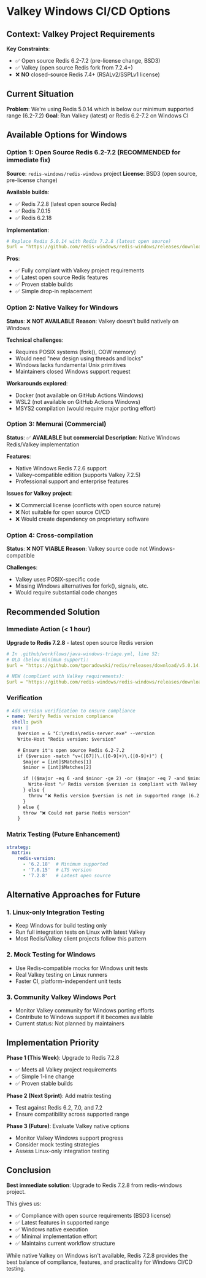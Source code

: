 # Valkey Windows CI/CD Options

## Context: Valkey Project Requirements

**Key Constraints**:
- ✅ Open source Redis 6.2-7.2 (pre-license change, BSD3)
- ✅ Valkey (open source Redis fork from 7.2.4+)
- ❌ **NO** closed-source Redis 7.4+ (RSALv2/SSPLv1 license)

## Current Situation

**Problem**: We're using Redis 5.0.14 which is below our minimum supported range (6.2-7.2)
**Goal**: Run Valkey (latest) or Redis 6.2-7.2 on Windows CI

## Available Options for Windows

### Option 1: Open Source Redis 6.2-7.2 (RECOMMENDED for immediate fix)
**Source**: `redis-windows/redis-windows` project
**License**: BSD3 (open source, pre-license change)

**Available builds**:
- ✅ Redis 7.2.8 (latest open source Redis)
- ✅ Redis 7.0.15
- ✅ Redis 6.2.18

**Implementation**:
```yaml
# Replace Redis 5.0.14 with Redis 7.2.8 (latest open source)
$url = "https://github.com/redis-windows/redis-windows/releases/download/7.2.8/Redis-7.2.8-Windows-x64-msys2.zip"
```

**Pros**:
- ✅ Fully compliant with Valkey project requirements
- ✅ Latest open source Redis features
- ✅ Proven stable builds
- ✅ Simple drop-in replacement

### Option 2: Native Valkey for Windows
**Status**: ❌ **NOT AVAILABLE**
**Reason**: Valkey doesn't build natively on Windows

**Technical challenges**:
- Requires POSIX systems (fork(), COW memory)
- Would need "new design using threads and locks"
- Windows lacks fundamental Unix primitives
- Maintainers closed Windows support request

**Workarounds explored**:
- Docker (not available on GitHub Actions Windows)
- WSL2 (not available on GitHub Actions Windows)
- MSYS2 compilation (would require major porting effort)

### Option 3: Memurai (Commercial)
**Status**: ✅ **AVAILABLE but commercial**
**Description**: Native Windows Redis/Valkey implementation

**Features**:
- Native Windows Redis 7.2.6 support
- Valkey-compatible edition (supports Valkey 7.2.5)
- Professional support and enterprise features

**Issues for Valkey project**:
- ❌ Commercial license (conflicts with open source nature)
- ❌ Not suitable for open source CI/CD
- ❌ Would create dependency on proprietary software

### Option 4: Cross-compilation
**Status**: ❌ **NOT VIABLE**
**Reason**: Valkey source code not Windows-compatible

**Challenges**:
- Valkey uses POSIX-specific code
- Missing Windows alternatives for fork(), signals, etc.
- Would require substantial code changes

## Recommended Solution

### Immediate Action (< 1 hour)
**Upgrade to Redis 7.2.8** - latest open source Redis version

```yaml
# In .github/workflows/java-windows-triage.yml, line 52:
# OLD (below minimum support):
$url = "https://github.com/tporadowski/redis/releases/download/v5.0.14.1/Redis-x64-5.0.14.1.zip"

# NEW (compliant with Valkey requirements):
$url = "https://github.com/redis-windows/redis-windows/releases/download/7.2.8/Redis-7.2.8-Windows-x64-msys2.zip"
```

### Verification
```yaml
# Add version verification to ensure compliance
- name: Verify Redis version compliance
  shell: pwsh
  run: |
    $version = & "C:\redis\redis-server.exe" --version
    Write-Host "Redis version: $version"

    # Ensure it's open source Redis 6.2-7.2
    if ($version -match "v=([67])\.([0-9]+)\.([0-9]+)") {
      $major = [int]$Matches[1]
      $minor = [int]$Matches[2]

      if (($major -eq 6 -and $minor -ge 2) -or ($major -eq 7 -and $minor -le 2)) {
        Write-Host "✅ Redis version $version is compliant with Valkey project requirements"
      } else {
        throw "❌ Redis version $version is not in supported range (6.2-7.2)"
      }
    } else {
      throw "❌ Could not parse Redis version"
    }
```

### Matrix Testing (Future Enhancement)
```yaml
strategy:
  matrix:
    redis-version:
      - '6.2.18'  # Minimum supported
      - '7.0.15'  # LTS version
      - '7.2.8'   # Latest open source
```

## Alternative Approaches for Future

### 1. Linux-only Integration Testing
- Keep Windows for build testing only
- Run full integration tests on Linux with latest Valkey
- Most Redis/Valkey client projects follow this pattern

### 2. Mock Testing for Windows
- Use Redis-compatible mocks for Windows unit tests
- Real Valkey testing on Linux runners
- Faster CI, platform-independent unit tests

### 3. Community Valkey Windows Port
- Monitor Valkey community for Windows porting efforts
- Contribute to Windows support if it becomes available
- Current status: Not planned by maintainers

## Implementation Priority

**Phase 1 (This Week)**: Upgrade to Redis 7.2.8
- ✅ Meets all Valkey project requirements
- ✅ Simple 1-line change
- ✅ Proven stable builds

**Phase 2 (Next Sprint)**: Add matrix testing
- Test against Redis 6.2, 7.0, and 7.2
- Ensure compatibility across supported range

**Phase 3 (Future)**: Evaluate Valkey native options
- Monitor Valkey Windows support progress
- Consider mock testing strategies
- Assess Linux-only integration testing

## Conclusion

**Best immediate solution**: Upgrade to Redis 7.2.8 from redis-windows project.

This gives us:
- ✅ Compliance with open source requirements (BSD3 license)
- ✅ Latest features in supported range
- ✅ Windows native execution
- ✅ Minimal implementation effort
- ✅ Maintains current workflow structure

While native Valkey on Windows isn't available, Redis 7.2.8 provides the best balance of compliance, features, and practicality for Windows CI/CD testing.